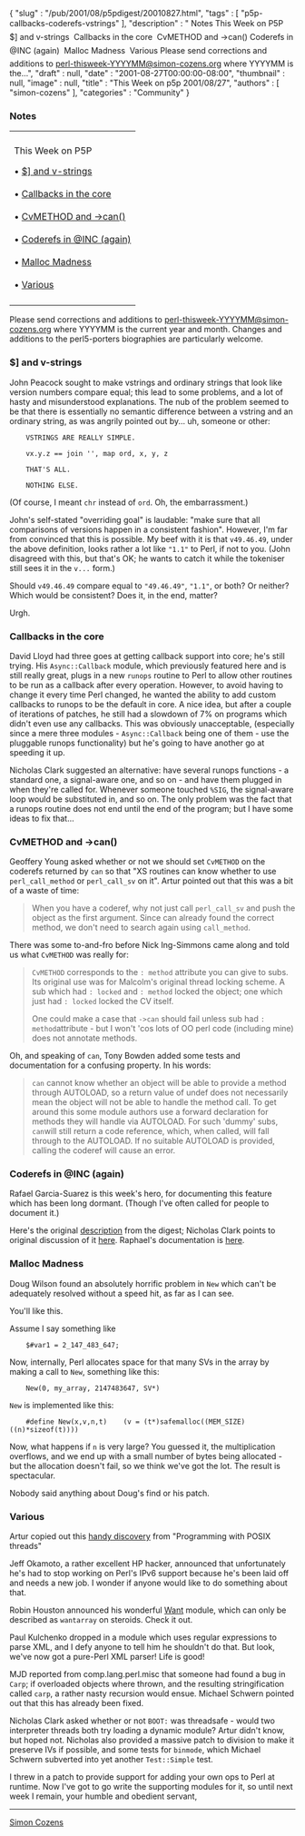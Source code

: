 {
   "slug" : "/pub/2001/08/p5pdigest/20010827.html",
   "tags" : [
      "p5p-callbacks-coderefs-vstrings"
   ],
   "description" : " Notes This Week on P5P  $] and v-strings  Callbacks in the core  CvMETHOD and ->can()  Coderefs in @INC (again)  Malloc Madness  Various Please send corrections and additions to perl-thisweek-YYYYMM@simon-cozens.org where YYYYMM is the...",
   "draft" : null,
   "date" : "2001-08-27T00:00:00-08:00",
   "thumbnail" : null,
   "image" : null,
   "title" : "This Week on p5p 2001/08/27",
   "authors" : [
      "simon-cozens"
   ],
   "categories" : "Community"
}



### <span id="Notes">Notes</span>

<table>
<colgroup>
<col width="100%" />
</colgroup>
<tbody>
<tr class="odd">
<td></td>
</tr>
<tr class="even">
<td><p>This Week on P5P</p>
<p>• <a href="#_and_v_strings">$] and v-strings</a><br />
<br />
• <a href="#Callbacks_in_the_core">Callbacks in the core</a><br />
<br />
• <a href="#CvMETHOD_and__can">CvMETHOD and -&gt;can()</a><br />
<br />
• <a href="#Coderefs_in_INC_again">Coderefs in @INC (again)</a><br />
<br />
• <a href="#Malloc_Madness">Malloc Madness</a><br />
<br />
• <a href="#Various">Various</a></p></td>
</tr>
<tr class="odd">
<td></td>
</tr>
</tbody>
</table>

Please send corrections and additions to perl-thisweek-YYYYMM@simon-cozens.org where YYYYMM is the current year and month. Changes and additions to the perl5-porters biographies are particularly welcome.

### <span id="_and_v_strings">$\] and v-strings</span>

John Peacock sought to make vstrings and ordinary strings that look like version numbers compare equal; this lead to some problems, and a lot of hasty and misunderstood explanations. The nub of the problem seemed to be that there is essentially no semantic difference between a vstring and an ordinary string, as was angrily pointed out by... uh, someone or other:


        VSTRINGS ARE REALLY SIMPLE.

        vx.y.z == join '', map ord, x, y, z

        THAT'S ALL.

        NOTHING ELSE.

(Of course, I meant `chr` instead of `ord`. Oh, the embarrassment.)

John's self-stated "overriding goal" is laudable: "make sure that all comparisons of versions happen in a consistent fashion". However, I'm far from convinced that this is possible. My beef with it is that `v49.46.49`, under the above definition, looks rather a lot like `"1.1"` to Perl, if not to you. (John disagreed with this, but that's OK; he wants to catch it while the tokeniser still sees it in the `v...` form.)

Should `v49.46.49` compare equal to `"49.46.49"`, `"1.1"`, or both? Or neither? Which would be consistent? Does it, in the end, matter?

Urgh.

### <span id="Callbacks_in_the_core">Callbacks in the core</span>

David Lloyd had three goes at getting callback support into core; he's still trying. His `Async::Callback` module, which previously featured here and is still really great, plugs in a new `runops` routine to Perl to allow other routines to be run as a callback after every operation. However, to avoid having to change it every time Perl changed, he wanted the ability to add custom callbacks to runops to be the default in core. A nice idea, but after a couple of iterations of patches, he still had a slowdown of 7% on programs which didn't even use any callbacks. This was obviously unacceptable, (especially since a mere three modules - `Async::Callback` being one of them - use the pluggable runops functionality) but he's going to have another go at speeding it up.

Nicholas Clark suggested an alternative: have several runops functions - a standard one, a signal-aware one, and so on - and have them plugged in when they're called for. Whenever someone touched `%SIG`, the signal-aware loop would be substituted in, and so on. The only problem was the fact that a runops routine does not end until the end of the program; but I have some ideas to fix that...

### <span id="CvMETHOD_and__can">CvMETHOD and -&gt;can()</span>

Geoffery Young asked whether or not we should set `CvMETHOD` on the coderefs returned by `can` so that "XS routines can know whether to use `perl_call_method` or `perl_call_sv` on it". Artur pointed out that this was a bit of a waste of time:

> When you have a coderef, why not just call `perl_call_sv` and push the object as the first argument. Since can already found the correct method, we don't need to search again using `call_method`.

There was some to-and-fro before Nick Ing-Simmons came along and told us what `CvMETHOD` was really for:

> `CvMETHOD` corresponds to the `: method` attribute you can give to subs. Its original use was for Malcolm's original thread locking scheme. A sub which had `: locked` and `: method` locked the object; one which just had `: locked` locked the CV itself.
>
> One could make a case that `->can` should fail unless sub had `: method`attribute - but I won't 'cos lots of OO perl code (including mine) does not annotate methods.

Oh, and speaking of `can`, Tony Bowden added some tests and documentation for a confusing property. In his words:

> `can` cannot know whether an object will be able to provide a method through AUTOLOAD, so a return value of undef does not necessarily mean the object will not be able to handle the method call. To get around this some module authors use a forward declaration for methods they will handle via AUTOLOAD. For such 'dummy' subs, `can`will still return a code reference, which, when called, will fall through to the AUTOLOAD. If no suitable AUTOLOAD is provided, calling the coderef will cause an error.

### <span id="Coderefs_in_INC_again">Coderefs in @INC (again)</span>

Rafael Garcia-Suarez is this week's hero, for documenting this feature which has been long dormant. (Though I've often called for people to document it.)

Here's the original [description](/pub/a/2001/03/p5pdigest/THISWEEK-20010305.html#Coderef_INC) from the digest; Nicholas Clark points to original discussion of it [here](http://www.xray.mpe.mpg.de/mailing-lists/perl5-porters/2001-02/msg01780.html). Raphael's documentation is [here](http://www.xray.mpe.mpg.de/mailing-lists/perl5-porters/2001-08/msg01343.html).

### <span id="Malloc_Madness">Malloc Madness</span>

Doug Wilson found an absolutely horrific problem in `New` which can't be adequately resolved without a speed hit, as far as I can see.

You'll like this.

Assume I say something like


        $#var1 = 2_147_483_647;

Now, internally, Perl allocates space for that many SVs in the array by making a call to `New`, something like this:


        New(0, my_array, 2147483647, SV*)

`New` is implemented like this:


        #define New(x,v,n,t)    (v = (t*)safemalloc((MEM_SIZE)((n)*sizeof(t))))

Now, what happens if `n` is very large? You guessed it, the multiplication overflows, and we end up with a small number of bytes being allocated - but the allocation doesn't fail, so we think we've got the lot. The result is spectacular.

Nobody said anything about Doug's find or his patch.

### <span id="Various">Various</span>

Artur copied out this [handy discovery](http://www.xray.mpe.mpg.de/mailing-lists/perl5-porters/2001-08/msg01225.html) from "Programming with POSIX threads"

Jeff Okamoto, a rather excellent HP hacker, announced that unfortunately he's had to stop working on Perl's IPv6 support because he's been laid off and needs a new job. I wonder if anyone would like to do something about that.

Robin Houston announced his wonderful [Want](http://search.cpan.org/doc/ROBIN/Want-0.04/Want.pm) module, which can only be described as `wantarray` on steroids. Check it out.

Paul Kulchenko dropped in a module which uses regular expressions to parse XML, and I defy anyone to tell him he shouldn't do that. But look, we've now got a pure-Perl XML parser! Life is good!

MJD reported from comp.lang.perl.misc that someone had found a bug in `Carp`; if overloaded objects where thrown, and the resulting stringification called `carp`, a rather nasty recursion would ensue. Michael Schwern pointed out that this has already been fixed.

Nicholas Clark asked whether or not `BOOT:` was threadsafe - would two interpreter threads both try loading a dynamic module? Artur didn't know, but hoped not. Nicholas also provided a massive patch to division to make it preserve IVs if possible, and some tests for `binmode`, which Michael Schwern subverted into yet another `Test::Simple` test.

I threw in a patch to provide support for adding your own ops to Perl at runtime. Now I've got to go write the supporting modules for it, so until next week I remain, your humble and obedient servant,

------------------------------------------------------------------------

[Simon Cozens](mailto:simon.co.uk)
